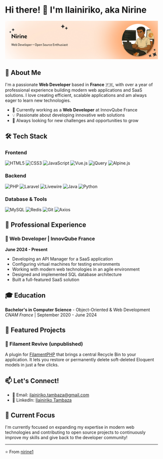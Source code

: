 # Hi there! 👋 I'm Ilainiriko, aka Nirine

![Banner](/assets/images/banner.jpg)

## 🚀 About Me
I'm a passionate **Web Developer** based in **France** 🇫🇷, with over a year of professional experience building modern web applications and SaaS solutions. I love creating efficient, scalable applications and am always eager to learn new technologies.

- 🔭 Currently working as a **Web Developer** at InnovQube France
- 💡 Passionate about developing innovative web solutions
- 🎯 Always looking for new challenges and opportunities to grow

## 🛠️ Tech Stack

### Frontend
![HTML5](https://img.shields.io/badge/HTML5-E34F26?style=for-the-badge&logo=html5&logoColor=white)
![CSS3](https://img.shields.io/badge/CSS3-1572B6?style=for-the-badge&logo=css3&logoColor=white)
![JavaScript](https://img.shields.io/badge/JavaScript-F7DF1E?style=for-the-badge&logo=javascript&logoColor=black)
![Vue.js](https://img.shields.io/badge/Vue.js-35495E?style=for-the-badge&logo=vuedotjs&logoColor=4FC08D)
![jQuery](https://img.shields.io/badge/jQuery-0769AD?style=for-the-badge&logo=jquery&logoColor=white)
![Alpine.js](https://img.shields.io/badge/Alpine.js-8BC0D0?style=for-the-badge&logo=alpinedotjs&logoColor=white)

### Backend
![PHP](https://img.shields.io/badge/PHP-777BB4?style=for-the-badge&logo=php&logoColor=white)
![Laravel](https://img.shields.io/badge/Laravel-FF2D20?style=for-the-badge&logo=laravel&logoColor=white)
![Livewire](https://img.shields.io/badge/Livewire-4E56A6?style=for-the-badge&logo=livewire&logoColor=white)
![Java](https://img.shields.io/badge/Java-ED8B00?style=for-the-badge&logo=openjdk&logoColor=white)
![Python](https://img.shields.io/badge/Python-3776AB?style=for-the-badge&logo=python&logoColor=white)

### Database & Tools
![MySQL](https://img.shields.io/badge/MySQL-00000F?style=for-the-badge&logo=mysql&logoColor=white)
![Redis](https://img.shields.io/badge/Redis-DC382D?style=for-the-badge&logo=redis&logoColor=white)
![Git](https://img.shields.io/badge/Git-F05032?style=for-the-badge&logo=git&logoColor=white)
![Axios](https://img.shields.io/badge/Axios-5A29E4?style=for-the-badge&logo=axios&logoColor=white)

## 💼 Professional Experience

### 🔧 Web Developer | InnovQube France
**June 2024 - Present**
- Developing an API Manager for a SaaS application
- Configuring virtual machines for testing environments
- Working with modern web technologies in an agile environment
- Designed and implemented SQL database architecture
- Built a full-featured SaaS solution

## 🎓 Education
**Bachelor's in Computer Science** - Object-Oriented & Web Development  
*CNAM France* | September 2020 - June 2024

## 🌟 Featured Projects

### 🍳 Filament Revive (unpublished)
A plugin for [FilamentPHP](https://filamentphp.com/) that brings a central Recycle Bin to your application. It lets you restore or permanently delete soft-deleted Eloquent models in just a few clicks.

<!-- ## 📊 GitHub Stats
![Your GitHub stats](https://github-readme-stats.vercel.app/api?username=nirine1&show_icons=true&theme=radical)
![Top Languages](https://github-readme-stats.vercel.app/api/top-langs/?username=nirine1&layout=compact&theme=radical) 

## 🏆 Key Strengths
- 🎯 **Organization & Time Management** - Efficient project planning and execution
- 🤝 **Team Collaboration** - Strong teamwork and communication skills
- 🔍 **Analytical Thinking** - Excellent problem-solving and attention to detail
- 🚀 **Autonomy** - Self-motivated and independent learner -->

## 📫 Let's Connect!
- 📧 Email: ilainiriko.tambaza@gmail.com
- 💼 LinkedIn: [Ilainiriko Tambaza]([https://linkedin.com/in/niriko01](https://www.linkedin.com/in/ilainiriko-tambaza-b25934236/))

## 🎯 Current Focus
I'm currently focused on expanding my expertise in modern web technologies and contributing to open source projects to continuously improve my skills and give back to the developer community!

---
⭐️ From [nirine1](https://github.com/nirine1)
